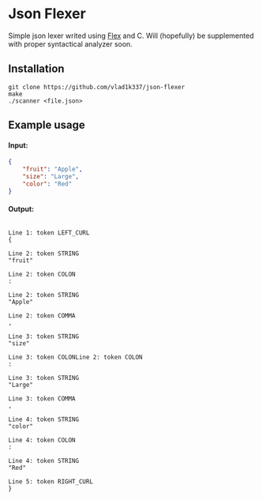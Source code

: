 # Json Flexer 
Simple json lexer writed using [Flex](https://github.com/westes/flex) and C. 
Will (hopefully) be supplemented with proper syntactical analyzer soon. 

## Installation

``` Shell
git clone https://github.com/vlad1k337/json-flexer
make
./scanner <file.json>
```
## Example usage
#### Input:
``` Json
{
    "fruit": "Apple",
    "size": "Large",
    "color": "Red"
}
```
#### Output: 
``` Shell

Line 1: token LEFT_CURL
{

Line 2: token STRING
"fruit"

Line 2: token COLON
:

Line 2: token STRING
"Apple"

Line 2: token COMMA
,

Line 3: token STRING
"size"

Line 3: token COLONLine 2: token COLON
:

Line 3: token STRING
"Large"

Line 3: token COMMA
,

Line 4: token STRING
"color"

Line 4: token COLON
:

Line 4: token STRING
"Red"

Line 5: token RIGHT_CURL
}
```
